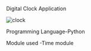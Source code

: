 Digital Clock Application

![clock](https://github.com/Ash-KODES/Project-Guidance/blob/main/Desktop%20Application/Basic/Python/Digital-Clock/AntiqueMellowAmericanrobin-max-1mb.gif)

Programming Language-Python

Module used -Time module
